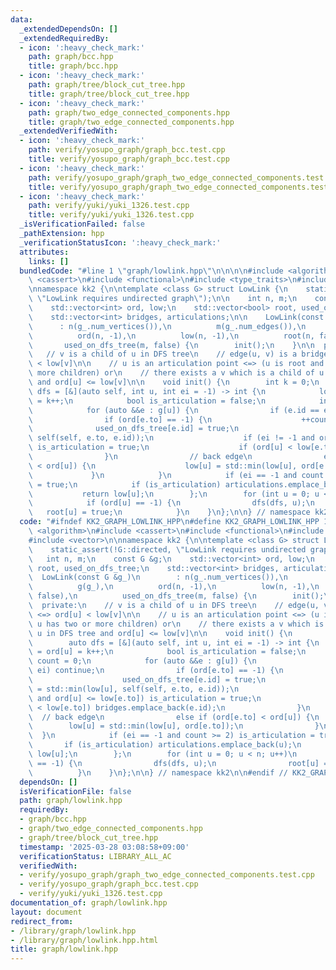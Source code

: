 ```yaml
---
data:
  _extendedDependsOn: []
  _extendedRequiredBy:
  - icon: ':heavy_check_mark:'
    path: graph/bcc.hpp
    title: graph/bcc.hpp
  - icon: ':heavy_check_mark:'
    path: graph/tree/block_cut_tree.hpp
    title: graph/tree/block_cut_tree.hpp
  - icon: ':heavy_check_mark:'
    path: graph/two_edge_connected_components.hpp
    title: graph/two_edge_connected_components.hpp
  _extendedVerifiedWith:
  - icon: ':heavy_check_mark:'
    path: verify/yosupo_graph/graph_bcc.test.cpp
    title: verify/yosupo_graph/graph_bcc.test.cpp
  - icon: ':heavy_check_mark:'
    path: verify/yosupo_graph/graph_two_edge_connected_components.test.cpp
    title: verify/yosupo_graph/graph_two_edge_connected_components.test.cpp
  - icon: ':heavy_check_mark:'
    path: verify/yuki/yuki_1326.test.cpp
    title: verify/yuki/yuki_1326.test.cpp
  _isVerificationFailed: false
  _pathExtension: hpp
  _verificationStatusIcon: ':heavy_check_mark:'
  attributes:
    links: []
  bundledCode: "#line 1 \"graph/lowlink.hpp\"\n\n\n\n#include <algorithm>\n#include\
    \ <cassert>\n#include <functional>\n#include <type_traits>\n#include <vector>\n\
    \nnamespace kk2 {\n\ntemplate <class G> struct LowLink {\n    static_assert(!G::directed,\
    \ \"LowLink requires undirected graph\");\n\n    int n, m;\n    const G &g;\n\
    \    std::vector<int> ord, low;\n    std::vector<bool> root, used_on_dfs_tree;\n\
    \    std::vector<int> bridges, articulations;\n\n    LowLink(const G &g_)\n  \
    \      : n(g_.num_vertices()),\n          m(g_.num_edges()),\n          g(g_),\n\
    \          ord(n, -1),\n          low(n, -1),\n          root(n, false),\n   \
    \       used_on_dfs_tree(m, false) {\n        init();\n    }\n\n  private:\n \
    \   // v is a child of u in DFS tree\n    // edge(u, v) is a bridge <=> ord[u]\
    \ < low[v]\n\n    // u is an articulation point <=> (u is root and u has two or\
    \ more children) or\n    // there exists a v which is a child of u in DFS tree\
    \ and ord[u] <= low[v]\n\n    void init() {\n        int k = 0;\n        auto\
    \ dfs = [&](auto self, int u, int ei = -1) -> int {\n            low[u] = ord[u]\
    \ = k++;\n            bool is_articulation = false;\n            int count = 0;\n\
    \            for (auto &&e : g[u]) {\n                if (e.id == ei) continue;\n\
    \                if (ord[e.to] == -1) {\n                    ++count;\n      \
    \              used_on_dfs_tree[e.id] = true;\n                    low[u] = std::min(low[u],\
    \ self(self, e.to, e.id));\n                    if (ei != -1 and ord[u] <= low[e.to])\
    \ is_articulation = true;\n                    if (ord[u] < low[e.to]) bridges.emplace_back(e.id);\n\
    \                }\n                // back edge\n                else if (ord[e.to]\
    \ < ord[u]) {\n                    low[u] = std::min(low[u], ord[e.to]);\n   \
    \             }\n            }\n            if (ei == -1 and count >= 2) is_articulation\
    \ = true;\n            if (is_articulation) articulations.emplace_back(u);\n \
    \           return low[u];\n        };\n        for (int u = 0; u < n; u++)\n\
    \            if (ord[u] == -1) {\n                dfs(dfs, u);\n             \
    \   root[u] = true;\n            }\n    }\n};\n\n} // namespace kk2\n\n\n"
  code: "#ifndef KK2_GRAPH_LOWLINK_HPP\n#define KK2_GRAPH_LOWLINK_HPP 1\n\n#include\
    \ <algorithm>\n#include <cassert>\n#include <functional>\n#include <type_traits>\n\
    #include <vector>\n\nnamespace kk2 {\n\ntemplate <class G> struct LowLink {\n\
    \    static_assert(!G::directed, \"LowLink requires undirected graph\");\n\n \
    \   int n, m;\n    const G &g;\n    std::vector<int> ord, low;\n    std::vector<bool>\
    \ root, used_on_dfs_tree;\n    std::vector<int> bridges, articulations;\n\n  \
    \  LowLink(const G &g_)\n        : n(g_.num_vertices()),\n          m(g_.num_edges()),\n\
    \          g(g_),\n          ord(n, -1),\n          low(n, -1),\n          root(n,\
    \ false),\n          used_on_dfs_tree(m, false) {\n        init();\n    }\n\n\
    \  private:\n    // v is a child of u in DFS tree\n    // edge(u, v) is a bridge\
    \ <=> ord[u] < low[v]\n\n    // u is an articulation point <=> (u is root and\
    \ u has two or more children) or\n    // there exists a v which is a child of\
    \ u in DFS tree and ord[u] <= low[v]\n\n    void init() {\n        int k = 0;\n\
    \        auto dfs = [&](auto self, int u, int ei = -1) -> int {\n            low[u]\
    \ = ord[u] = k++;\n            bool is_articulation = false;\n            int\
    \ count = 0;\n            for (auto &&e : g[u]) {\n                if (e.id ==\
    \ ei) continue;\n                if (ord[e.to] == -1) {\n                    ++count;\n\
    \                    used_on_dfs_tree[e.id] = true;\n                    low[u]\
    \ = std::min(low[u], self(self, e.to, e.id));\n                    if (ei != -1\
    \ and ord[u] <= low[e.to]) is_articulation = true;\n                    if (ord[u]\
    \ < low[e.to]) bridges.emplace_back(e.id);\n                }\n              \
    \  // back edge\n                else if (ord[e.to] < ord[u]) {\n            \
    \        low[u] = std::min(low[u], ord[e.to]);\n                }\n          \
    \  }\n            if (ei == -1 and count >= 2) is_articulation = true;\n     \
    \       if (is_articulation) articulations.emplace_back(u);\n            return\
    \ low[u];\n        };\n        for (int u = 0; u < n; u++)\n            if (ord[u]\
    \ == -1) {\n                dfs(dfs, u);\n                root[u] = true;\n  \
    \          }\n    }\n};\n\n} // namespace kk2\n\n#endif // KK2_GRAPH_LOWLINK_HPP\n"
  dependsOn: []
  isVerificationFile: false
  path: graph/lowlink.hpp
  requiredBy:
  - graph/bcc.hpp
  - graph/two_edge_connected_components.hpp
  - graph/tree/block_cut_tree.hpp
  timestamp: '2025-03-28 03:08:58+09:00'
  verificationStatus: LIBRARY_ALL_AC
  verifiedWith:
  - verify/yosupo_graph/graph_two_edge_connected_components.test.cpp
  - verify/yosupo_graph/graph_bcc.test.cpp
  - verify/yuki/yuki_1326.test.cpp
documentation_of: graph/lowlink.hpp
layout: document
redirect_from:
- /library/graph/lowlink.hpp
- /library/graph/lowlink.hpp.html
title: graph/lowlink.hpp
---
```

